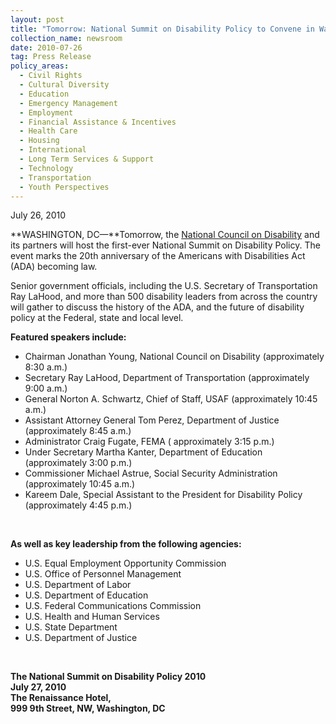 ```yaml
---
layout: post
title: "Tomorrow: National Summit on Disability Policy to Convene in Washington, DC"
collection_name: newsroom
date: 2010-07-26
tag: Press Release
policy_areas:
  - Civil Rights
  - Cultural Diversity
  - Education
  - Emergency Management
  - Employment
  - Financial Assistance & Incentives
  - Health Care
  - Housing
  - International
  - Long Term Services & Support
  - Technology
  - Transportation
  - Youth Perspectives
---
```

July 26, 2010

**WASHINGTON, DC—**Tomorrow, the [National Council on Disability](https://ncd.gov/) and its partners will host the first-ever National Summit on Disability Policy. The event marks the 20th anniversary of the Americans with Disabilities Act (ADA) becoming law.

Senior government officials, including the U.S. Secretary of Transportation Ray LaHood, and more than 500 disability leaders from across the country will gather to discuss the history of the ADA, and the future of disability policy at the Federal, state and local level.

**Featured speakers include:**

* Chairman Jonathan Young, National Council on Disability (approximately 8:30 a.m.)
* Secretary Ray LaHood, Department of Transportation (approximately 9:00 a.m.)
* General Norton A. Schwartz, Chief of Staff, USAF (approximately 10:45 a.m.)
* Assistant Attorney General Tom Perez, Department of Justice (approximately 8:45 a.m.)
* Administrator Craig Fugate, FEMA ( approximately 3:15 p.m.)
* Under Secretary Martha Kanter, Department of Education (approximately 3:00 p.m.)
* Commissioner Michael Astrue, Social Security Administration (approximately 10:45 a.m.)
* Kareem Dale, Special Assistant to the President for Disability Policy (approximately 4:45 p.m.)

 

**As well as key leadership from the following agencies:** 

* U.S. Equal Employment Opportunity Commission
* U.S. Office of Personnel Management
* U.S. Department of Labor
* U.S. Department of Education
* U.S. Federal Communications Commission
* U.S. Health and Human Services
* U.S. State Department
* U.S. Department of Justice

 

**The National Summit on Disability Policy 2010**\
**July 27, 2010** \
**The Renaissance Hotel,** \
**999 9th Street, NW, Washington, DC**